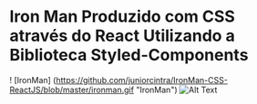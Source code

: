 # Iron Man Produzido com CSS através do React Utilizando a Biblioteca Styled-Components

! [IronMan] (https://github.com/juniorcintra/IronMan-CSS-ReactJS/blob/master/ironman.gif  "IronMan")
![Alt Text](https://media.giphy.com/media/vFKqnCdLPNOKc/giphy.gif)
